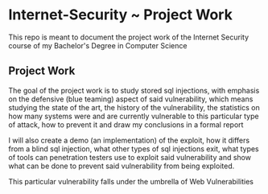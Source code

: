 # Internet-Security ~ Project Work

This repo is meant to document the project work of the Internet Security course of my Bachelor's Degree in Computer Science

## Project Work

The goal of the project work is to study stored sql injections, with emphasis on the defensive (blue teaming) aspect of said vulnerability, which means studying the state of the art, the history of the vulnerability, the statistics on how many systems were and are currently vulnerable to this particular type of attack, how to prevent it and draw my conclusions in a formal report

I will also create a demo (an implementation) of the exploit, how it differs from a blind sql injection, what other types of sql injections exit, what types of tools can penetration testers use to exploit said vulnerability and show what can be done to prevent said vulnerability from being exploited.

This particular vulnerability falls under the umbrella of Web Vulnerabilities
